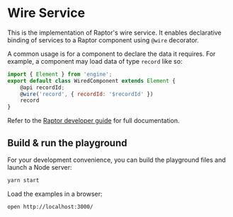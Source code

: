 # Wire Service

This is the implementation of Raptor's wire service. It enables declarative binding of services to a Raptor component using `@wire` decorator.

A common usage is for a component to declare the data it requires. For example, a component may load data of type `record` like so:

```js
import { Element } from 'engine';
export default class WiredComponent extends Element {
    @api recordId;
    @wire('record', { recordId: '$recordId' })
    record
}
```

Refer to the [Raptor developer guide](https://raptor.sfdc.es/guide/data.html) for full documentation.

## Build & run the playground

For your development convenience, you can build the playground files and launch a Node server:

```bash
yarn start
```

Load the examples in a browser:

```bash
open http://localhost:3000/
```
